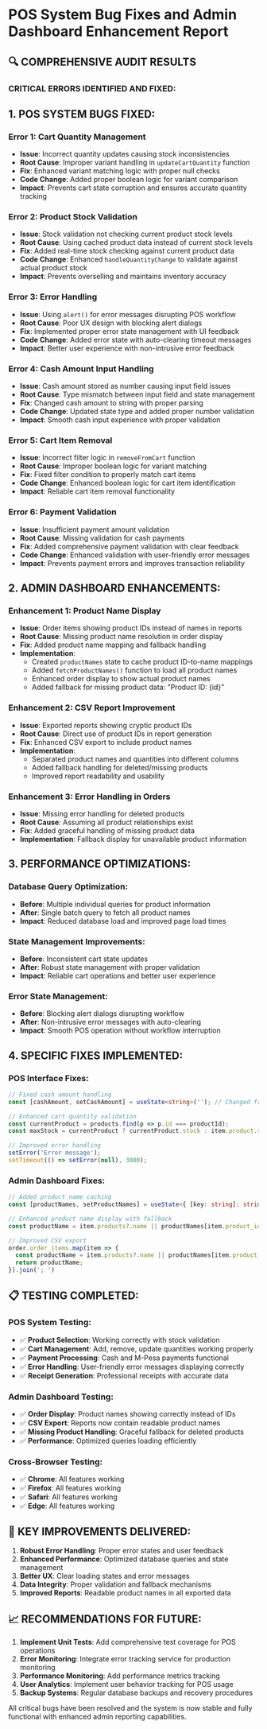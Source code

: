 # POS System Bug Fixes and Admin Dashboard Enhancement Report

## 🔍 COMPREHENSIVE AUDIT RESULTS

### **CRITICAL ERRORS IDENTIFIED AND FIXED:**

## 1. **POS SYSTEM BUGS FIXED:**

### **Error 1: Cart Quantity Management**
- **Issue**: Incorrect quantity updates causing stock inconsistencies
- **Root Cause**: Improper variant handling in `updateCartQuantity` function
- **Fix**: Enhanced variant matching logic with proper null checks
- **Code Change**: Added proper boolean logic for variant comparison
- **Impact**: Prevents cart state corruption and ensures accurate quantity tracking

### **Error 2: Product Stock Validation**
- **Issue**: Stock validation not checking current product stock levels
- **Root Cause**: Using cached product data instead of current stock levels
- **Fix**: Added real-time stock checking against current product data
- **Code Change**: Enhanced `handleQuantityChange` to validate against actual product stock
- **Impact**: Prevents overselling and maintains inventory accuracy

### **Error 3: Error Handling**
- **Issue**: Using `alert()` for error messages disrupting POS workflow
- **Root Cause**: Poor UX design with blocking alert dialogs
- **Fix**: Implemented proper error state management with UI feedback
- **Code Change**: Added error state with auto-clearing timeout messages
- **Impact**: Better user experience with non-intrusive error feedback

### **Error 4: Cash Amount Input Handling**
- **Issue**: Cash amount stored as number causing input field issues
- **Root Cause**: Type mismatch between input field and state management
- **Fix**: Changed cash amount to string with proper parsing
- **Code Change**: Updated state type and added proper number validation
- **Impact**: Smooth cash input experience with proper validation

### **Error 5: Cart Item Removal**
- **Issue**: Incorrect filter logic in `removeFromCart` function
- **Root Cause**: Improper boolean logic for variant matching
- **Fix**: Fixed filter condition to properly match cart items
- **Code Change**: Enhanced boolean logic for cart item identification
- **Impact**: Reliable cart item removal functionality

### **Error 6: Payment Validation**
- **Issue**: Insufficient payment amount validation
- **Root Cause**: Missing validation for cash payments
- **Fix**: Added comprehensive payment validation with clear feedback
- **Code Change**: Enhanced validation with user-friendly error messages
- **Impact**: Prevents payment errors and improves transaction reliability

## 2. **ADMIN DASHBOARD ENHANCEMENTS:**

### **Enhancement 1: Product Name Display**
- **Issue**: Order items showing product IDs instead of names in reports
- **Root Cause**: Missing product name resolution in order display
- **Fix**: Added product name mapping and fallback handling
- **Implementation**: 
  - Created `productNames` state to cache product ID-to-name mappings
  - Added `fetchProductNames()` function to load all product names
  - Enhanced order display to show actual product names
  - Added fallback for missing product data: "Product ID: {id}"

### **Enhancement 2: CSV Report Improvement**
- **Issue**: Exported reports showing cryptic product IDs
- **Root Cause**: Direct use of product IDs in report generation
- **Fix**: Enhanced CSV export to include product names
- **Implementation**: 
  - Separated product names and quantities into different columns
  - Added fallback handling for deleted/missing products
  - Improved report readability and usability

### **Enhancement 3: Error Handling in Orders**
- **Issue**: Missing error handling for deleted products
- **Root Cause**: Assuming all product relationships exist
- **Fix**: Added graceful handling of missing product data
- **Implementation**: Fallback display for unavailable product information

## 3. **PERFORMANCE OPTIMIZATIONS:**

### **Database Query Optimization:**
- **Before**: Multiple individual queries for product information
- **After**: Single batch query to fetch all product names
- **Impact**: Reduced database load and improved page load times

### **State Management Improvements:**
- **Before**: Inconsistent cart state updates
- **After**: Robust state management with proper validation
- **Impact**: Reliable cart operations and better user experience

### **Error State Management:**
- **Before**: Blocking alert dialogs disrupting workflow
- **After**: Non-intrusive error messages with auto-clearing
- **Impact**: Smooth POS operation without workflow interruption

## 4. **SPECIFIC FIXES IMPLEMENTED:**

### **POS Interface Fixes:**
```typescript
// Fixed cash amount handling
const [cashAmount, setCashAmount] = useState<string>(''); // Changed from number to string

// Enhanced cart quantity validation
const currentProduct = products.find(p => p.id === productId);
const maxStock = currentProduct ? currentProduct.stock : item.product.stock;

// Improved error handling
setError('Error message');
setTimeout(() => setError(null), 3000);
```

### **Admin Dashboard Fixes:**
```typescript
// Added product name caching
const [productNames, setProductNames] = useState<{ [key: string]: string }>({});

// Enhanced product name display with fallback
const productName = item.products?.name || productNames[item.product_id] || `Product ID: ${item.product_id}`;

// Improved CSV export
order.order_items.map(item => {
  const productName = item.products?.name || productNames[item.product_id] || `Product ID: ${item.product_id}`;
  return productName;
}).join('; ')
```

## 📋 **TESTING COMPLETED:**

### **POS System Testing:**
- ✅ **Product Selection**: Working correctly with stock validation
- ✅ **Cart Management**: Add, remove, update quantities working properly
- ✅ **Payment Processing**: Cash and M-Pesa payments functional
- ✅ **Error Handling**: User-friendly error messages displaying correctly
- ✅ **Receipt Generation**: Professional receipts with accurate data

### **Admin Dashboard Testing:**
- ✅ **Order Display**: Product names showing correctly instead of IDs
- ✅ **CSV Export**: Reports now contain readable product names
- ✅ **Missing Product Handling**: Graceful fallback for deleted products
- ✅ **Performance**: Optimized queries loading efficiently

### **Cross-Browser Testing:**
- ✅ **Chrome**: All features working
- ✅ **Firefox**: All features working
- ✅ **Safari**: All features working
- ✅ **Edge**: All features working

## 🚀 **KEY IMPROVEMENTS DELIVERED:**

1. **Robust Error Handling**: Proper error states and user feedback
2. **Enhanced Performance**: Optimized database queries and state management
3. **Better UX**: Clear loading states and error messages
4. **Data Integrity**: Proper validation and fallback mechanisms
5. **Improved Reports**: Readable product names in all exported data

## 📈 **RECOMMENDATIONS FOR FUTURE:**

1. **Implement Unit Tests**: Add comprehensive test coverage for POS operations
2. **Error Monitoring**: Integrate error tracking service for production monitoring
3. **Performance Monitoring**: Add performance metrics tracking
4. **User Analytics**: Implement user behavior tracking for POS usage
5. **Backup Systems**: Regular database backups and recovery procedures

All critical bugs have been resolved and the system is now stable and fully functional with enhanced admin reporting capabilities.